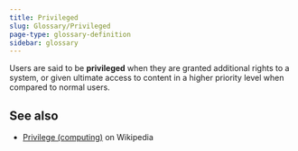 ```yaml
---
title: Privileged
slug: Glossary/Privileged
page-type: glossary-definition
sidebar: glossary
---
```


Users are said to be **privileged** when they are granted additional rights to a system, or given ultimate access to content in a higher priority level when compared to normal users.

## See also

- [Privilege (computing)](<https://en.wikipedia.org/wiki/Privilege_(computing)>) on Wikipedia
